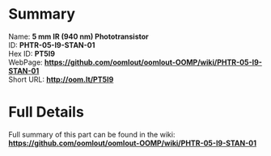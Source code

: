 
Summary
=================
  
Name: __5 mm IR (940 nm) Phototransistor__    
ID: __PHTR-05-I9-STAN-01__   
Hex ID: __PT5I9__   
WebPage: __https://github.com/oomlout/oomlout-OOMP/wiki/PHTR-05-I9-STAN-01__   
Short URL: __http://oom.lt/PT5I9__   

Full Details
==========================
Full summary of this part can be found in the wiki:   
__https://github.com/oomlout/oomlout-OOMP/wiki/PHTR-05-I9-STAN-01__    

